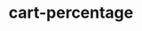 ---
title: cart-percentage
unicode_regular: \ea9f
unicode_bold: \ea9e
unicode_solid: \eaa0
unicode_brand: 
---